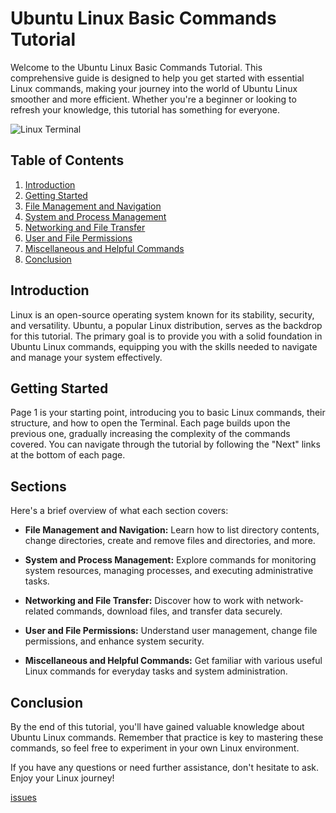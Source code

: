 # Ubuntu Linux Basic Commands Tutorial

Welcome to the Ubuntu Linux Basic Commands Tutorial. This comprehensive guide is designed to help you get started with essential Linux commands, making your journey into the world of Ubuntu Linux smoother and more efficient. Whether you're a beginner or looking to refresh your knowledge, this tutorial has something for everyone.

![Linux Terminal](https://ubuntucommunity.s3.dualstack.us-east-2.amazonaws.com/original/2X/b/ba76cbf3dc8dc2cc94d26dd61c7aad3cedcd5102.png)

## Table of Contents

1. [Introduction](#introduction)
2. [Getting Started](#getting-started)
3. [File Management and Navigation](#file-management-and-navigation)
4. [System and Process Management](#system-and-process-management)
5. [Networking and File Transfer](#networking-and-file-transfer)
6. [User and File Permissions](#user-and-file-permissions)
7. [Miscellaneous and Helpful Commands](#miscellaneous-and-helpful-commands)
8. [Conclusion](#conclusion)

## Introduction

Linux is an open-source operating system known for its stability, security, and versatility. Ubuntu, a popular Linux distribution, serves as the backdrop for this tutorial. The primary goal is to provide you with a solid foundation in Ubuntu Linux commands, equipping you with the skills needed to navigate and manage your system effectively.

## Getting Started

Page 1 is your starting point, introducing you to basic Linux commands, their structure, and how to open the Terminal. Each page builds upon the previous one, gradually increasing the complexity of the commands covered. You can navigate through the tutorial by following the "Next" links at the bottom of each page.

## Sections

Here's a brief overview of what each section covers:

- **File Management and Navigation:** Learn how to list directory contents, change directories, create and remove files and directories, and more.

- **System and Process Management:** Explore commands for monitoring system resources, managing processes, and executing administrative tasks.

- **Networking and File Transfer:** Discover how to work with network-related commands, download files, and transfer data securely.

- **User and File Permissions:** Understand user management, change file permissions, and enhance system security.

- **Miscellaneous and Helpful Commands:** Get familiar with various useful Linux commands for everyday tasks and system administration.

## Conclusion

By the end of this tutorial, you'll have gained valuable knowledge about Ubuntu Linux commands. Remember that practice is key to mastering these commands, so feel free to experiment in your own Linux environment.

If you have any questions or need further assistance, don't hesitate to ask. Enjoy your Linux journey!

[issues](https://github.com/faisal-gits/Ubuntu-Linux-Basic-Commands-Tutorial/issues/new)


